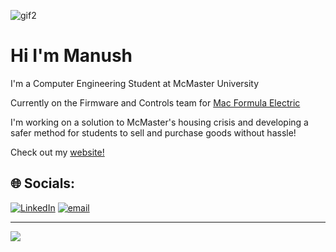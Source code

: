 ![gif2](https://github.com/user-attachments/assets/4235c5b5-2f7e-442a-b83a-81955bb8ce88)


# Hi I'm Manush
I'm a Computer Engineering Student at McMaster University

Currently on the Firmware and Controls team for [Mac Formula Electric](https://macformularacing.com/)

I'm working on a solution to McMaster's housing crisis and developing a safer method for students to sell and purchase goods without hassle!

Check out my [website!](https://manushpatell.github.io/manush-portfolio/)

## 🌐 Socials:
[![LinkedIn](https://img.shields.io/badge/LinkedIn-%230077B5.svg?logo=linkedin&logoColor=white)](https://linkedin.com/in/https://www.linkedin.com/in/manushp/) [![email](https://img.shields.io/badge/Email-D14836?logo=gmail&logoColor=white)](mailto:patem258@mcmaster.ca) 


---
[![](https://visitcount.itsvg.in/api?id=ManushPatell&icon=0&color=0)](https://visitcount.itsvg.in)

<!-- Proudly created with GPRM ( https://gprm.itsvg.in ) -->

